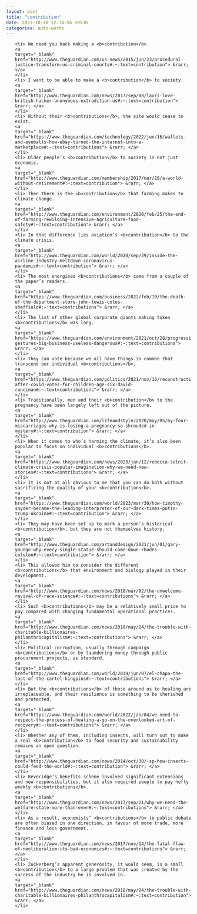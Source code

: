 ```yaml
---
layout: post
title: "contribution"
date: 2023-10-10 12:34:56 +0530
categories: auto-words
---
```

<ol>

    <li> We need you back making a <b>contribution</b>.
    <a 
    target="_blank" 
    href="http://www.theguardian.com/us-news/2015/jun/23/procedural-justice-transform-us-criminal-courts#:~:text=contribution"> &rarr; </a>
    </li>
    <li> I want to be able to make a <b>contribution</b> to society.
    <a 
    target="_blank" 
    href="http://www.theguardian.com/news/2017/sep/08/lauri-love-british-hacker-anonymous-extradition-us#:~:text=contribution"> &rarr; </a>
    </li>
    <li> Without their <b>contributions</b>, the site would cease to exist.
    <a 
    target="_blank" 
    href="https://www.theguardian.com/technology/2022/jun/16/wallets-and-eyeballs-how-ebay-turned-the-internet-into-a-marketplace#:~:text=contributions"> &rarr; </a>
    </li>
    <li> Older people’s <b>contribution</b> to society is not just economic.
    <a 
    target="_blank" 
    href="http://www.theguardian.com/membership/2017/mar/29/a-world-without-retirement#:~:text=contribution"> &rarr; </a>
    </li>
    <li> Then there is the <b>contribution</b> that farming makes to climate change.
    <a 
    target="_blank" 
    href="http://www.theguardian.com/environment/2020/feb/25/the-end-of-farming-rewilding-intensive-agriculture-food-safety#:~:text=contribution"> &rarr; </a>
    </li>
    <li> In that difference lies aviation’s <b>contribution</b> to the climate crisis.
    <a 
    target="_blank" 
    href="http://www.theguardian.com/world/2020/sep/29/inside-the-airline-industry-meltdown-coronavirus-pandemic#:~:text=contribution"> &rarr; </a>
    </li>
    <li> The most energised <b>contributions</b> came from a couple of the paper’s readers.
    <a 
    target="_blank" 
    href="https://www.theguardian.com/business/2022/feb/10/the-death-of-the-department-store-john-lewis-coles-sheffield#:~:text=contributions"> &rarr; </a>
    </li>
    <li> The list of other global corporate giants making token <b>contributions</b> was long.
    <a 
    target="_blank" 
    href="https://www.theguardian.com/environment/2021/oct/28/progressive-gestures-big-business-useless-dangerous#:~:text=contributions"> &rarr; </a>
    </li>
    <li> They can vote because we all have things in common that transcend our individual <b>contributions</b>.
    <a 
    target="_blank" 
    href="https://www.theguardian.com/politics/2021/nov/16/reconstruction-after-covid-votes-for-children-age-six-david-runciman#:~:text=contributions"> &rarr; </a>
    </li>
    <li> Traditionally, men and their <b>contribution</b> to the pregnancy have been largely left out of the picture.
    <a 
    target="_blank" 
    href="http://www.theguardian.com/lifeandstyle/2020/may/05/my-four-miscarriages-why-is-losing-a-pregnancy-so-shrouded-in-mystery#:~:text=contribution"> &rarr; </a>
    </li>
    <li> When it comes to who’s harming the climate, it’s also been popular to focus on individual <b>contributions</b>.
    <a 
    target="_blank" 
    href="https://www.theguardian.com/news/2023/jan/12/rebecca-solnit-climate-crisis-popular-imagination-why-we-need-new-stories#:~:text=contributions"> &rarr; </a>
    </li>
    <li> It is not at all obvious to me that you can do both without sacrificing the quality of your <b>contribution</b>.
    <a 
    target="_blank" 
    href="https://www.theguardian.com/world/2023/mar/30/how-timothy-snyder-became-the-leading-interpreter-of-our-dark-times-putin-trump-ukraine#:~:text=contribution"> &rarr; </a>
    </li>
    <li> They may have been set up to mark a person’s historical <b>contribution</b>, but they are not themselves history.
    <a 
    target="_blank" 
    href="http://www.theguardian.com/artanddesign/2021/jun/01/gary-younge-why-every-single-statue-should-come-down-rhodes-colston#:~:text=contribution"> &rarr; </a>
    </li>
    <li> This allowed him to consider the different <b>contributions</b> that environment and biology played in their development.
    <a 
    target="_blank" 
    href="http://www.theguardian.com/news/2018/mar/02/the-unwelcome-revival-of-race-science#:~:text=contributions"> &rarr; </a>
    </li>
    <li> Such <b>contributions</b> may be a relatively small price to pay compared with changing fundamental operational practices.
    <a 
    target="_blank" 
    href="http://www.theguardian.com/news/2018/may/24/the-trouble-with-charitable-billionaires-philanthrocapitalism#:~:text=contributions"> &rarr; </a>
    </li>
    <li> Political corruption, usually through campaign <b>contributions</b> or by laundering money through public procurement projects, is standard.
    <a 
    target="_blank" 
    href="http://www.theguardian.com/world/2019/jun/07/el-chapo-the-last-of-the-cartel-kingpins#:~:text=contributions"> &rarr; </a>
    </li>
    <li> But the <b>contributions</b> of those around us to healing are irreplaceable, and their resilience is something to be cherished and protected.
    <a 
    target="_blank" 
    href="https://www.theguardian.com/world/2022/jan/04/we-need-to-respect-the-process-of-healing-a-gp-on-the-overlooked-art-of-recovery#:~:text=contributions"> &rarr; </a>
    </li>
    <li> Whether any of them, including insects, will turn out to make a real <b>contribution</b> to food security and sustainability remains an open question.
    <a 
    target="_blank" 
    href="http://www.theguardian.com/news/2014/oct/30/-sp-how-insects-could-feed-the-world#:~:text=contribution"> &rarr; </a>
    </li>
    <li> Beveridge’s benefits scheme involved significant extensions and new responsibilities, but it also required people to pay hefty weekly <b>contributions</b>.
    <a 
    target="_blank" 
    href="http://www.theguardian.com/news/2017/sep/21/why-we-need-the-welfare-state-more-than-ever#:~:text=contributions"> &rarr; </a>
    </li>
    <li> As a result, economists’ <b>contributions</b> to public debate are often biased in one direction, in favour of more trade, more finance and less government.
    <a 
    target="_blank" 
    href="http://www.theguardian.com/news/2017/nov/14/the-fatal-flaw-of-neoliberalism-its-bad-economics#:~:text=contributions"> &rarr; </a>
    </li>
    <li> Zuckerberg’s apparent generosity, it would seem, is a small <b>contribution</b> to a large problem that was created by the success of the industry he is involved in.
    <a 
    target="_blank" 
    href="http://www.theguardian.com/news/2018/may/24/the-trouble-with-charitable-billionaires-philanthrocapitalism#:~:text=contribution"> &rarr; </a>
    </li>